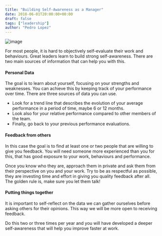 ```yaml
---
title: "Building Self-Awareness as a Manager"
date: 2018-06-01T20:00:00+00:00
draft: false
tags: ["leadership"]
author: "Pedro Lopez"
---
```


![image](/images/building-self-awareness-as-a-manager.jpg)

For most people, it is hard to objectively self-evaluate their work and behaviours. Great leaders learn to build strong self-awareness. There are two main sources of information that can help you with this.

<!--more-->

#### Personal Data

The goal is to learn about yourself, focusing on your strengths and weaknesses. You can achieve this by keeping track of your performance over time. There are three sources of data you can use.

- Look for a trend line that describes the evolution of your average performance in a period of time, maybe 6 or 12 months.
- Look also for your relative performance compared to other members of the team.
- Finally, go back to your previous performance evaluations.

#### Feedback from others

In this case the goal is to find at least one or two people that are willing to give you feedback. You will need someone more experienced than you for this, that has good exposure to your work, behaviours and performance.

Once you know who they are, approach them in private and ask them from their perspective on you and your work. Try to be as respectful as possible, they are investing time and effort in giving you quality feedback after all. The golden rule is, make sure you let them talk!

#### Putting things together

It is important to self-reflect on the data we can gather ourselves before asking others for their opinions. This way we will be more open to receiving feedback.

Do this two or three times per year and you will have developed a deeper self-awareness that will help you improve faster at work.
